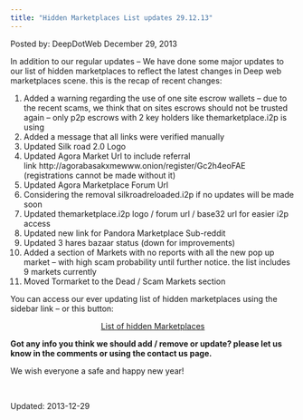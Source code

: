 ```yaml
---
title: "Hidden Marketplaces List updates 29.12.13"
---
```


<span>Posted by: DeepDotWeb </span>
<span>December 29, 2013</span>


<p>In addition to our regular updates &#8211; We have done some major updates to our list of hidden marketplaces to reflect the latest changes in Deep web marketplaces scene. this is the recap of recent changes:</p>
<ol>
<li>Added a warning regarding the use of one site escrow wallets &#8211; due to the recent scams, we think that on sites escrows should not be trusted again &#8211; only p2p escrows with 2 key holders like themarketplace.i2p is using</li>
<li>Added a message that all links were verified manually</li>
<li>Updated Silk road 2.0 Logo</li>
<li>Updated Agora Market Url to include referral link http://agorabasakxmewww.onion/register/Gc2h4eoFAE (registrations cannot be made without it)</li>
<li>Updated Agora Marketplace Forum Url</li>
<li>Considering the removal silkroadreloaded.i2p if no updates will be made soon</li>
<li>Updated themarketplace.i2p logo / forum url / base32 url for easier i2p access</li>
<li>Updated new link for Pandora Marketplace Sub-reddit</li>
<li>Updated 3 hares bazaar status (down for improvements)</li>
<li>Added a section of Markets with no reports with all the new pop up market &#8211; with high scam probability until further notice. the list includes 9 markets currently</li>
<li>Moved Tormarket to the Dead / Scam Markets section</li>
</ol>
<p>You can access our ever updating list of hidden marketplaces using the sidebar link &#8211; or this button:</p>
<p style="text-align: center;"><a href=" http://www.deepdotweb.com/2013/10/28/updated-llist-of-hidden-marketplaces-tor-i2p/" target="_blank" class="shortc-button medium red">List of hidden Marketplaces</a>
<p><strong>Got any info you think we should add / remove or update? please let us know in the comments or using the contact us page.</strong></p>
<p>We wish everyone a safe and happy new year!</p>
<p>&nbsp;</p>
</div>

Updated: 2013-12-29